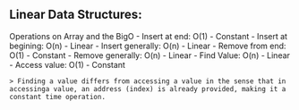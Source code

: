 ## Linear Data Structures:

Operations on Array and the BigO - Insert at end: O(1) - Constant - Insert at begining: O(n) - Linear - Insert generally: O(n) - Linear - Remove from end: O(1) - Constant - Remove generally: O(n) - Linear - Find Value: O(n) - Linear - Access value: O(1) - Constant

    > Finding a value differs from accessing a value in the sense that in accessinga value, an address (index) is already provided, making it a constant time operation.
